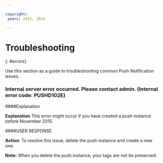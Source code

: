 ```yaml
---

copyright:
 years: 2015, 2016

---
```


# Troubleshooting
{: #errors}

Use this section as a guide to troubleshooting common Push Notification issues.


### Internal server error occurred. Please contact admin. (Internal error code: PUSHD102E)

####Explanation

**Explanation** This error might occur if you have created a push instance before November 2015.  

####USER RESPONSE

**Action**:  To resolve this issue, delete the push instance and create a new one.

**Note:** When you delete the push instance, your tags are not be preserved.

